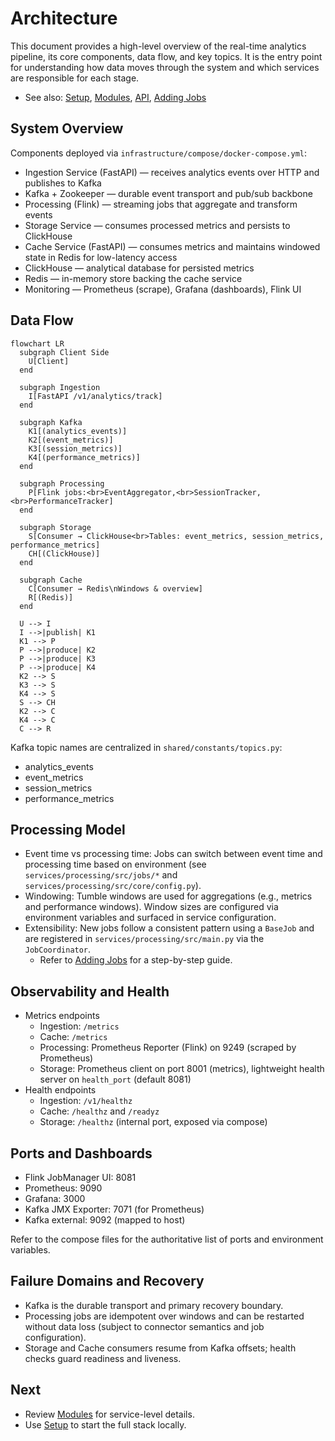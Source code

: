 # Architecture

This document provides a high-level overview of the real-time analytics pipeline, its core components, data flow, and key topics. It is the entry point for understanding how data moves through the system and which services are responsible for each stage.

- See also: [Setup](../setup/README.md), [Modules](../modules/README.md), [API](../api/README.md), [Adding Jobs](../modules/processing/adding-jobs.md)

## System Overview

Components deployed via `infrastructure/compose/docker-compose.yml`:

- Ingestion Service (FastAPI) — receives analytics events over HTTP and publishes to Kafka
- Kafka + Zookeeper — durable event transport and pub/sub backbone
- Processing (Flink) — streaming jobs that aggregate and transform events
- Storage Service — consumes processed metrics and persists to ClickHouse
- Cache Service (FastAPI) — consumes metrics and maintains windowed state in Redis for low-latency access
- ClickHouse — analytical database for persisted metrics
- Redis — in-memory store backing the cache service
- Monitoring — Prometheus (scrape), Grafana (dashboards), Flink UI

## Data Flow

```mermaid
flowchart LR
  subgraph Client Side
    U[Client]
  end

  subgraph Ingestion
    I[FastAPI /v1/analytics/track]
  end

  subgraph Kafka
    K1[(analytics_events)]
    K2[(event_metrics)]
    K3[(session_metrics)]
    K4[(performance_metrics)]
  end

  subgraph Processing
    P[Flink jobs:<br>EventAggregator,<br>SessionTracker,<br>PerformanceTracker]
  end

  subgraph Storage
    S[Consumer → ClickHouse<br>Tables: event_metrics, session_metrics, performance_metrics]
    CH[(ClickHouse)]
  end

  subgraph Cache
    C[Consumer → Redis\nWindows & overview]
    R[(Redis)]
  end

  U --> I
  I -->|publish| K1
  K1 --> P
  P -->|produce| K2
  P -->|produce| K3
  P -->|produce| K4
  K2 --> S
  K3 --> S
  K4 --> S
  S --> CH
  K2 --> C
  K4 --> C
  C --> R

```

Kafka topic names are centralized in `shared/constants/topics.py`:

- analytics_events
- event_metrics
- session_metrics
- performance_metrics

## Processing Model

- Event time vs processing time: Jobs can switch between event time and processing time based on environment (see `services/processing/src/jobs/*` and `services/processing/src/core/config.py`).
- Windowing: Tumble windows are used for aggregations (e.g., metrics and performance windows). Window sizes are configured via environment variables and surfaced in service configuration.
- Extensibility: New jobs follow a consistent pattern using a `BaseJob` and are registered in `services/processing/src/main.py` via the `JobCoordinator`.
  - Refer to [Adding Jobs](../modules/processing/adding-jobs.md) for a step-by-step guide.

## Observability and Health

- Metrics endpoints
  - Ingestion: `/metrics`
  - Cache: `/metrics`
  - Processing: Prometheus Reporter (Flink) on 9249 (scraped by Prometheus)
  - Storage: Prometheus client on port 8001 (metrics), lightweight health server on `health_port` (default 8081)
- Health endpoints
  - Ingestion: `/v1/healthz`
  - Cache: `/healthz` and `/readyz`
  - Storage: `/healthz` (internal port, exposed via compose)

## Ports and Dashboards

- Flink JobManager UI: 8081
- Prometheus: 9090
- Grafana: 3000
- Kafka JMX Exporter: 7071 (for Prometheus)
- Kafka external: 9092 (mapped to host)

Refer to the compose files for the authoritative list of ports and environment variables.

## Failure Domains and Recovery

- Kafka is the durable transport and primary recovery boundary.
- Processing jobs are idempotent over windows and can be restarted without data loss (subject to connector semantics and job configuration).
- Storage and Cache consumers resume from Kafka offsets; health checks guard readiness and liveness.

## Next

- Review [Modules](../modules/README.md) for service-level details.
- Use [Setup](../setup/README.md) to start the full stack locally.
